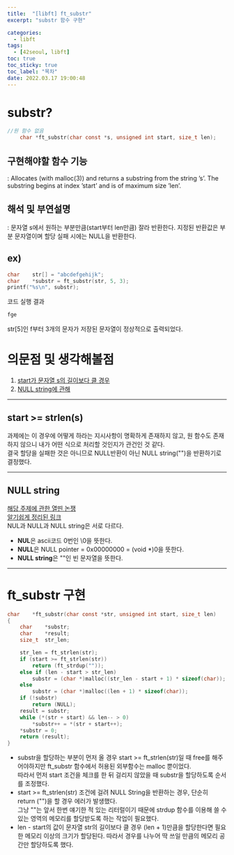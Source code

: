 ```yaml
---
title:  "[libft] ft_substr"
excerpt: "substr 함수 구현"

categories:
  - libft
tags:
  - [42seoul, libft]
toc: true
toc_sticky: true
toc_label: "목차"
date: 2022.03.17 19:00:48
---
```


# substr?

```c
//원 함수 없음
    char *ft_substr(char const *s, unsigned int start, size_t len);
```

## 구현해야할 함수 기능    
:  Allocates (with malloc(3)) and returns a substring from the string ’s’. The substring begins at index ’start’ and is of maximum size ’len’.    

## 해석 및 부연설명    
:  문자열 s에서 원하는 부분만큼(start부터 len만큼) 잘라 반환한다. 지정된 반환값은 부분 문자열이며 할당 실패 시에는 NULL을 반환한다.   

## ex)    
```c
char	str[] = "abcdefgehijk";
char	*substr = ft_substr(str, 5, 3);
printf("%s\n", substr);
```
코드 실행 결과
```c
fge
```
str[5]인 f부터 3개의 문자가 저장된 문자열이 정상적으로 출력되었다.    

# 의문점 및 생각해볼점    
1. [start가 문자열 s의 길이보다 클 경우](#start--strlens)
2. [NULL string에 관해](#null-string)

***

## start >= strlen(s)
과제에는 이 경우에 어떻게 하라는 지시사항이 명확하게 존재하지 않고, 원 함수도 존재하지 않으니 내가 어떤 식으로 처리할 것인지가 관건인 것 같다.    
결국 할당을 실패한 것은 아니므로 NULL반환이 아닌 NULL string("")을 반환하기로 결정했다.    

***

## NULL string
[해당 주제에 관한 열띤 논쟁](https://kldp.org/node/28150)    
[알기쉽게 정리된 링크](https://code4human.tistory.com/116)    
NUL과 NULL과 NULL string은 서로 다르다.    
* **NUL**은 ascii코드 0번인 \0을 뜻한다.    
* **NULL**은 NULL pointer =  0x00000000 = (void *)0을 뜻한다.    
* **NULL string**은 ""인 빈 문자열을 뜻한다.    

***

# ft_substr 구현

```c
char	*ft_substr(char const *str, unsigned int start, size_t len)
{
	char	*substr;
	char	*result;
	size_t	str_len;

	str_len = ft_strlen(str);
	if (start >= ft_strlen(str))
		return (ft_strdup(""));
	else if (len - start > str_len)
		substr = (char *)malloc((str_len - start + 1) * sizeof(char));
	else
		substr = (char *)malloc((len + 1) * sizeof(char));
	if (!substr)
		return (NULL);
	result = substr;
	while (*(str + start) && len-- > 0)
		*substr++ = *(str + start++);
	*substr = 0;
	return (result);
}

```
* substr을 할당하는 부분이 먼저 올 경우 start >= ft_strlen(str)일 때 free를 해주어야하지만 ft_substr 함수에서 허용된 외부함수는 malloc 뿐이었다.    
따라서 먼저 start 조건을 체크를 한 뒤 걸리지 않았을 때 substr을 할당하도록 순서를 조정했다.    
* start >= ft_strlen(str) 조건에 걸려 NULL String을 반환하는 경우, 단순히 return ("")을 할 경우 에러가 발생했다.    
그낭 ""는 앞서 한번 얘기한 적 있는 리터럴이기 때문에 strdup 함수를 이용해 쓸 수 있는 영역의 메모리를 할당받도록 하는 작업이 필요했다.    
* len - start의 값이 문자열 str의 길이보다 클 경우 (len + 1)만큼을 할당한다면 필요한 메모리 이상의 크기가 할당된다. 따라서 경우를 나누어 딱 쓰일 만큼의 메모리 공간만 할당하도록 했다.    


